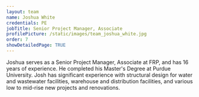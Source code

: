 ```yaml
---
layout: team
name: Joshua White
credentials: PE
jobTitle: Senior Project Manager, Associate
profilePicture: /static/images/team_joshua_white.jpg
order: 7
showDetailedPage: TRUE
---
```

Joshua serves as a Senior Project Manager, Associate at FRP, and has 16 years of experience.  He completed his Master's Degree at Purdue University.  Josh has significant experience with structural design for water and wastewater facilities, warehouse and distribution facilities, and various low to mid-rise new projects and renovations.
